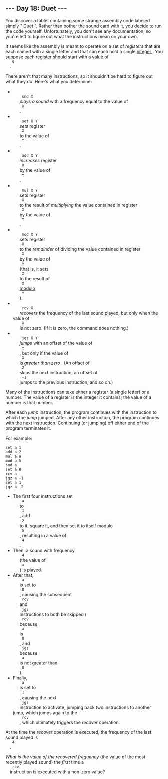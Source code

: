 <article class="day-desc">
 <h2>
  --- Day 18: Duet ---
 </h2>
 <p>
  You discover a tablet containing some strange assembly code labeled simply "
  <a href="https://en.wikipedia.org/wiki/Duet">
   Duet
  </a>
  ". Rather than bother the sound card with it, you decide to run the code yourself. Unfortunately, you don't see any documentation, so you're left to figure out what the instructions mean on your own.
 </p>
 <p>
  It seems like the assembly is meant to operate on a set of
  <em>
   registers
  </em>
  that are each named with a single letter and that can each hold a single
  <a href="https://en.wikipedia.org/wiki/Integer">
   integer
  </a>
  . You suppose each register should start with a value of
  <code>
   0
  </code>
  .
 </p>
 <p>
  There aren't that many instructions, so it shouldn't be hard to figure out what they do.  Here's what you determine:
 </p>
 <ul>
  <li>
   <code>
    snd X
   </code>
   <em>
    <span title="I don't recommend actually trying this.">
     plays a sound
    </span>
   </em>
   with a frequency equal to the value of
   <code>
    X
   </code>
   .
  </li>
  <li>
   <code>
    set X Y
   </code>
   <em>
    sets
   </em>
   register
   <code>
    X
   </code>
   to the value of
   <code>
    Y
   </code>
   .
  </li>
  <li>
   <code>
    add X Y
   </code>
   <em>
    increases
   </em>
   register
   <code>
    X
   </code>
   by the value of
   <code>
    Y
   </code>
   .
  </li>
  <li>
   <code>
    mul X Y
   </code>
   sets register
   <code>
    X
   </code>
   to the result of
   <em>
    multiplying
   </em>
   the value contained in register
   <code>
    X
   </code>
   by the value of
   <code>
    Y
   </code>
   .
  </li>
  <li>
   <code>
    mod X Y
   </code>
   sets register
   <code>
    X
   </code>
   to the
   <em>
    remainder
   </em>
   of dividing the value contained in register
   <code>
    X
   </code>
   by the value of
   <code>
    Y
   </code>
   (that is, it sets
   <code>
    X
   </code>
   to the result of
   <code>
    X
   </code>
   <a href="https://en.wikipedia.org/wiki/Modulo_operation">
    modulo
   </a>
   <code>
    Y
   </code>
   ).
  </li>
  <li>
   <code>
    rcv X
   </code>
   <em>
    recovers
   </em>
   the frequency of the last sound played, but only when the value of
   <code>
    X
   </code>
   is not zero. (If it is zero, the command does nothing.)
  </li>
  <li>
   <code>
    jgz X Y
   </code>
   <em>
    jumps
   </em>
   with an offset of the value of
   <code>
    Y
   </code>
   , but only if the value of
   <code>
    X
   </code>
   is
   <em>
    greater than zero
   </em>
   . (An offset of
   <code>
    2
   </code>
   skips the next instruction, an offset of
   <code>
    -1
   </code>
   jumps to the previous instruction, and so on.)
  </li>
 </ul>
 <p>
  Many of the instructions can take either a register (a single letter) or a number. The value of a register is the integer it contains; the value of a number is that number.
 </p>
 <p>
  After each
  <em>
   jump
  </em>
  instruction, the program continues with the instruction to which the
  <em>
   jump
  </em>
  jumped. After any other instruction, the program continues with the next instruction. Continuing (or jumping) off either end of the program terminates it.
 </p>
 <p>
  For example:
 </p>
 <pre><code>set a 1
add a 2
mul a a
mod a 5
snd a
set a 0
rcv a
jgz a -1
set a 1
jgz a -2
</code></pre>
 <ul>
  <li>
   The first four instructions set
   <code>
    a
   </code>
   to
   <code>
    1
   </code>
   , add
   <code>
    2
   </code>
   to it, square it, and then set it to itself modulo
   <code>
    5
   </code>
   , resulting in a value of
   <code>
    4
   </code>
   .
  </li>
  <li>
   Then, a sound with frequency
   <code>
    4
   </code>
   (the value of
   <code>
    a
   </code>
   ) is played.
  </li>
  <li>
   After that,
   <code>
    a
   </code>
   is set to
   <code>
    0
   </code>
   , causing the subsequent
   <code>
    rcv
   </code>
   and
   <code>
    jgz
   </code>
   instructions to both be skipped (
   <code>
    rcv
   </code>
   because
   <code>
    a
   </code>
   is
   <code>
    0
   </code>
   , and
   <code>
    jgz
   </code>
   because
   <code>
    a
   </code>
   is not greater than
   <code>
    0
   </code>
   ).
  </li>
  <li>
   Finally,
   <code>
    a
   </code>
   is set to
   <code>
    1
   </code>
   , causing the next
   <code>
    jgz
   </code>
   instruction to activate, jumping back two instructions to another jump, which jumps again to the
   <code>
    rcv
   </code>
   , which ultimately triggers the
   <em>
    recover
   </em>
   operation.
  </li>
 </ul>
 <p>
  At the time the
  <em>
   recover
  </em>
  operation is executed, the frequency of the last sound played is
  <code>
   4
  </code>
  .
 </p>
 <p>
  <em>
   What is the value of the recovered frequency
  </em>
  (the value of the most recently played sound) the
  <em>
   first
  </em>
  time a
  <code>
   rcv
  </code>
  instruction is executed with a non-zero value?
 </p>
</article>
